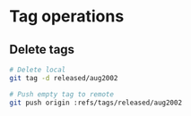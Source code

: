 # Tag operations

## Delete tags

``` bash
# Delete local
git tag -d released/aug2002

# Push empty tag to remote
git push origin :refs/tags/released/aug2002
```
